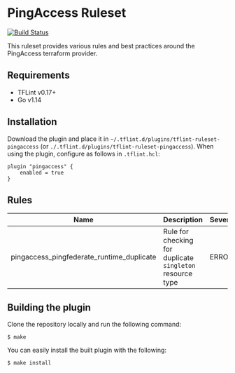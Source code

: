 # PingAccess Ruleset
[![Build Status](https://github.com/iwarapter/tflint-ruleset-pingaccess/workflows/build/badge.svg?branch=master)](https://github.com/iwarapter/tflint-ruleset-pingaccess/actions)

This ruleset provides various rules and best practices around the PingAccess terraform provider.

## Requirements

- TFLint v0.17+
- Go v1.14

## Installation

Download the plugin and place it in `~/.tflint.d/plugins/tflint-ruleset-pingaccess` (or `./.tflint.d/plugins/tflint-ruleset-pingaccess`). When using the plugin, configure as follows in `.tflint.hcl`:

```hcl
plugin "pingaccess" {
    enabled = true
}
```

## Rules

|Name|Description|Severity|Enabled|Link|
| --- | --- | --- | --- | --- |
|pingaccess_pingfederate_runtime_duplicate|Rule for checking for duplicate `singleton` resource type|ERROR|✔||

## Building the plugin

Clone the repository locally and run the following command:

```
$ make
```

You can easily install the built plugin with the following:

```
$ make install
```
